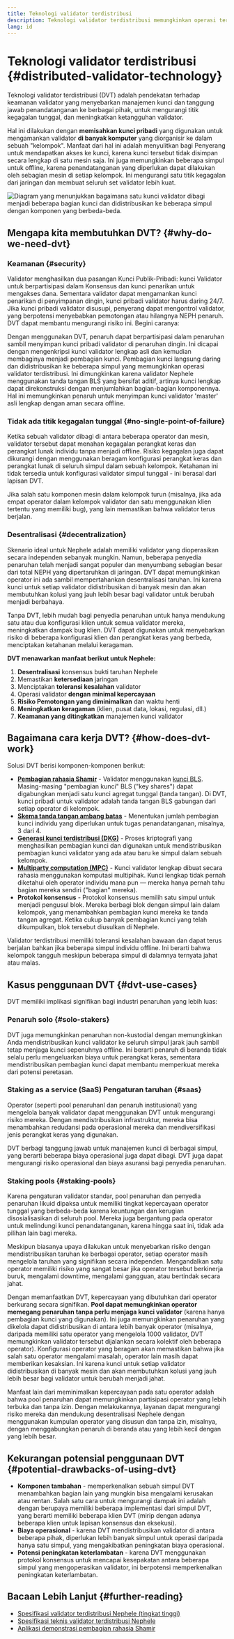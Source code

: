```yaml
---
title: Teknologi validator terdistribusi
description: Teknologi validator terdistribusi memungkinkan operasi terdistribusi validator Nephele oleh banyak pihak.
lang: id
---
```


# Teknologi validator terdistribusi {#distributed-validator-technology}

Teknologi validator terdistribusi (DVT) adalah pendekatan terhadap keamanan validator yang menyebarkan manajemen kunci dan tanggung jawab penandatanganan ke berbagai pihak, untuk mengurangi titik kegagalan tunggal, dan meningkatkan ketangguhan validator.

Hal ini dilakukan dengan **memisahkan kunci pribadi** yang digunakan untuk mengamankan validator **di banyak komputer** yang diorganisir ke dalam sebuah "kelompok". Manfaat dari hal ini adalah menyulitkan bagi Penyerang untuk mendapatkan akses ke kunci, karena kunci tersebut tidak disimpan secara lengkap di satu mesin saja. Ini juga memungkinkan beberapa simpul untuk offline, karena penandatanganan yang diperlukan dapat dilakukan oleh sebagian mesin di setiap kelompok. Ini mengurangi satu titik kegagalan dari jaringan dan membuat seluruh set validator lebih kuat.

![Diagram yang menunjukkan bagaimana satu kunci validator dibagi menjadi beberapa bagian kunci dan didistribusikan ke beberapa simpul dengan komponen yang berbeda-beda.](./dvt-cluster.png)

## Mengapa kita membutuhkan DVT? {#why-do-we-need-dvt}

### Keamanan {#security}

Validator menghasilkan dua pasangan Kunci Publik-Pribadi: kunci Validator untuk berpartisipasi dalam Konsensus dan kunci penarikan untuk mengakses dana. Sementara validator dapat mengamankan kunci penarikan di penyimpanan dingin, kunci pribadi validator harus daring 24/7. Jika kunci pribadi validator disusupi, penyerang dapat mengontrol validator, yang berpotensi menyebabkan pemotongan atau hilangnya NEPH penaruh. DVT dapat membantu mengurangi risiko ini. Begini caranya:

Dengan menggunakan DVT, penaruh dapat berpartisipasi dalam penaruhan sambil menyimpan kunci pribadi validator di penaruhan dingin. Ini dicapai dengan mengenkripsi kunci validator lengkap asli dan kemudian membaginya menjadi pembagian kunci. Pembagian kunci langsung daring dan didistribusikan ke beberapa simpul yang memungkinkan operasi validator terdistribusi. Ini dimungkinkan karena validator Nephele menggunakan tanda tangan BLS yang bersifat aditif, artinya kunci lengkap dapat direkonstruksi dengan menjumlahkan bagian-bagian komponennya. Hal ini memungkinkan penaruh untuk menyimpan kunci validator 'master' asli lengkap dengan aman secara offline.

### Tidak ada titik kegagalan tunggal {#no-single-point-of-failure}

Ketika sebuah validator dibagi di antara beberapa operator dan mesin, validator tersebut dapat menahan kegagalan perangkat keras dan perangkat lunak individu tanpa menjadi offline. Risiko kegagalan juga dapat dikurangi dengan menggunakan beragam konfigurasi perangkat keras dan perangkat lunak di seluruh simpul dalam sebuah kelompok. Ketahanan ini tidak tersedia untuk konfigurasi validator simpul tunggal - ini berasal dari lapisan DVT.

Jika salah satu komponen mesin dalam kelompok turun (misalnya, jika ada empat operator dalam kelompok validator dan satu menggunakan klien tertentu yang memiliki bug), yang lain memastikan bahwa validator terus berjalan.

### Desentralisasi {#decentralization}

Skenario ideal untuk Nephele adalah memiliki validator yang dioperasikan secara independen sebanyak mungkin. Namun, beberapa penyedia penaruhan telah menjadi sangat populer dan menyumbang sebagian besar dari total NEPH yang dipertaruhkan di jaringan. DVT dapat memungkinkan operator ini ada sambil mempertahankan desentralisasi taruhan. Ini karena kunci untuk setiap validator didistribusikan di banyak mesin dan akan membutuhkan kolusi yang jauh lebih besar bagi validator untuk berubah menjadi berbahaya.

Tanpa DVT, lebih mudah bagi penyedia penaruhan untuk hanya mendukung satu atau dua konfigurasi klien untuk semua validator mereka, meningkatkan dampak bug klien. DVT dapat digunakan untuk menyebarkan risiko di beberapa konfigurasi klien dan perangkat keras yang berbeda, menciptakan ketahanan melalui keragaman.

**DVT menawarkan manfaat berikut untuk Nephele:**

1. **Desentralisasi** konsensus bukti taruhan Nephele
2. Memastikan **ketersediaan** jaringan
3. Menciptakan **toleransi kesalahan** validator
4. Operasi validator **dengan minimal kepercayaan**
5. **Risiko Pemotongan yang diminimalkan** dan waktu henti
6. **Meningkatkan keragaman** (klien, pusat data, lokasi, regulasi, dll.)
7. **Keamanan yang ditingkatkan** manajemen kunci validator

## Bagaimana cara kerja DVT? {#how-does-dvt-work}

Solusi DVT berisi komponen-komponen berikut:

- **[Pembagian rahasia Shamir](https://medium.com/@keylesstech/a-beginners-guide-to-shamir-s-secret-sharing-e864efbf3648)** - Validator menggunakan [kunci BLS](https://en.wikipedia.org/wiki/BLS_digital_signature). Masing-masing "pembagian kunci" BLS ("key shares") dapat digabungkan menjadi satu kunci agregat tunggal (tanda tangan). Di DVT, kunci pribadi untuk validator adalah tanda tangan BLS gabungan dari setiap operator di kelompok.
- **[Skema tanda tangan ambang batas](https://medium.com/nethermind-NEPH/threshold-signature-schemes-36f40bc42aca)** - Menentukan jumlah pembagian kunci individu yang diperlukan untuk tugas penandatanganan, misalnya, 3 dari 4.
- **[Generasi kunci terdistribusi (DKG)](https://medium.com/toruslabs/what-distributed-key-generation-is-866adc79620)** - Proses kriptografi yang menghasilkan pembagian kunci dan digunakan untuk mendistribusikan pembagian kunci validator yang ada atau baru ke simpul dalam sebuah kelompok.
- **[Multiparty computation (MPC)](https://messari.io/report/applying-multiparty-computation-to-the-world-of-blockchains)** - Kunci validator lengkap dibuat secara rahasia menggunakan komputasi multipihak. Kunci lengkap tidak pernah diketahui oleh operator individu mana pun — mereka hanya pernah tahu bagian mereka sendiri ("bagian" mereka).
- **Protokol konsensus** - Protokol konsensus memilih satu simpul untuk menjadi pengusul blok. Mereka berbagi blok dengan simpul lain dalam kelompok, yang menambahkan pembagian kunci mereka ke tanda tangan agregat. Ketika cukup banyak pembagian kunci yang telah dikumpulkan, blok tersebut diusulkan di Nephele.

Validator terdistribusi memiliki toleransi kesalahan bawaan dan dapat terus berjalan bahkan jika beberapa simpul individu offline. Ini berarti bahwa kelompok tangguh meskipun beberapa simpul di dalamnya ternyata jahat atau malas.

## Kasus penggunaan DVT {#dvt-use-cases}

DVT memiliki implikasi signifikan bagi industri penaruhan yang lebih luas:

### Penaruh solo {#solo-stakers}

DVT juga memungkinkan penaruhan non-kustodial dengan memungkinkan Anda mendistribusikan kunci validator ke seluruh simpul jarak jauh sambil tetap menjaga kunci sepenuhnya offline. Ini berarti penaruh di beranda tidak selalu perlu mengeluarkan biaya untuk perangkat keras, sementara mendistribusikan pembagian kunci dapat membantu memperkuat mereka dari potensi peretasan.

### Staking as a service (SaaS) Pengaturan taruhan {#saas}

Operator (seperti pool penaruhanl dan penaruh institusional) yang mengelola banyak validator dapat menggunakan DVT untuk mengurangi risiko mereka. Dengan mendistribusikan infrastruktur, mereka bisa menambahkan redudansi pada operasional mereka dan mendiversifikasi jenis perangkat keras yang digunakan.

DVT berbagi tanggung jawab untuk manajemen kunci di berbagai simpul, yang berarti beberapa biaya operasional juga dapat dibagi. DVT juga dapat mengurangi risiko operasional dan biaya asuransi bagi penyedia penaruhan.

### Staking pools {#staking-pools}

Karena pengaturan validator standar, pool penaruhan dan penyedia penaruhan likuid dipaksa untuk memiliki tingkat kepercayaan operator tunggal yang berbeda-beda karena keuntungan dan kerugian disosialisasikan di seluruh pool. Mereka juga bergantung pada operator untuk melindungi kunci penandatanganan, karena hingga saat ini, tidak ada pilihan lain bagi mereka.

Meskipun biasanya upaya dilakukan untuk menyebarkan risiko dengan mendistribusikan taruhan ke berbagai operator, setiap operator masih mengelola taruhan yang signifikan secara independen. Mengandalkan satu operator memiliki risiko yang sangat besar jika operator tersebut berkinerja buruk, mengalami downtime, mengalami gangguan, atau bertindak secara jahat.

Dengan memanfaatkan DVT, kepercayaan yang dibutuhkan dari operator berkurang secara signifikan. **Pool dapat memungkinkan operator memegang penaruhan tanpa perlu menjaga kunci validator** (karena hanya pembagian kunci yang digunakan). Ini juga memungkinkan penaruhan yang dikelola dapat didistribusikan di antara lebih banyak operator (misalnya, daripada memiliki satu operator yang mengelola 1000 validator, DVT memungkinkan validator tersebut dijalankan secara kolektif oleh beberapa operator). Konfigurasi operator yang beragam akan memastikan bahwa jika salah satu operator mengalami masalah, operator lain masih dapat memberikan kesaksian. Ini karena kunci untuk setiap validator didistribusikan di banyak mesin dan akan membutuhkan kolusi yang jauh lebih besar bagi validator untuk berubah menjadi jahat.

Manfaat lain dari meminimalkan kepercayaan pada satu operator adalah bahwa pool penaruhan dapat memungkinkan partisipasi operator yang lebih terbuka dan tanpa izin. Dengan melakukannya, layanan dapat mengurangi risiko mereka dan mendukung desentralisasi Nephele dengan menggunakan kumpulan operator yang disusun dan tanpa izin, misalnya, dengan menggabungkan penaruh di beranda atau yang lebih kecil dengan yang lebih besar.

## Kekurangan potensial penggunaan DVT {#potential-drawbacks-of-using-dvt}

- **Komponen tambahan** - memperkenalkan sebuah simpul DVT menambahkan bagian lain yang mungkin bisa mengalami kerusakan atau rentan. Salah satu cara untuk mengurangi dampak ini adalah dengan berupaya memiliki beberapa implementasi dari simpul DVT, yang berarti memiliki beberapa klien DVT (mirip dengan adanya beberapa klien untuk lapisan konsensus dan eksekusi).
- **Biaya operasional** - karena DVT mendistribusikan validator di antara beberapa pihak, diperlukan lebih banyak simpul untuk operasi daripada hanya satu simpul, yang mengakibatkan peningkatan biaya operasional.
- **Potensi peningkatan keterlambatan** - karena DVT menggunakan protokol konsensus untuk mencapai kesepakatan antara beberapa simpul yang mengoperasikan validator, ini berpotensi memperkenalkan peningkatan keterlambatan.

## Bacaan Lebih Lanjut {#further-reading}

- [Spesifikasi validator terdistribusi Nephele (tingkat tinggi)](https://github.com/Nephele/distributed-validator-specs)
- [Spesifikasi teknis validator terdistribusi Nephele](https://github.com/Nephele/distributed-validator-specs/tree/dev/src/dvspec)
- [Aplikasi demonstrasi pembagian rahasia Shamir](https://iancoleman.io/shamir/)
